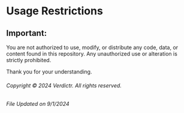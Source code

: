 # Usage Restrictions

## Important:

You are not authorized to use, modify, or distribute any code, data, or content found in this repository. Any unauthorized use or alteration is strictly prohibited.

Thank you for your understanding.

###### Copyright © 2024 Verdictr. All rights reserved.

###### File Updated on 9/1/2024